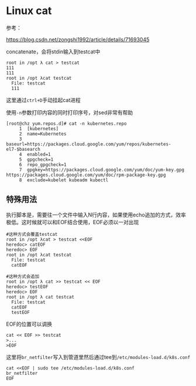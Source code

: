 # Linux cat

参考：

https://blog.csdn.net/zongshi1992/article/details/71693045

concatenate，会将stdin输入到testcat中

```
root in /opt λ cat > testcat 
111
111
root in /opt λcat testcat
  File: testcat
  111
```

这里通过`ctrl+D`手动挂起cat进程

使用`-n`参数打印内容的同时打印序号，对sed非常有帮助

```
[root@chz yum.repos.d]# cat -n kubernetes.repo 
     1	[kubernetes]
     2	name=Kubernetes
     3	baseurl=https://packages.cloud.google.com/yum/repos/kubernetes-el7-$basearch
     4	enabled=1
     5	gpgcheck=1
     6	repo_gpgcheck=1
     7	gpgkey=https://packages.cloud.google.com/yum/doc/yum-key.gpg https://packages.cloud.google.com/yum/doc/rpm-package-key.gpg
     8	exclude=kubelet kubeadm kubectl
```

## 特殊用法

执行脚本是，需要往一个文件中输入N行内容，如果使用echo追加的方式，效率极低。这时候就可以和EOF结合使用，EOF必须以一对出现

```
#这种方式会覆盖testcat
root in /opt λcat > testcat <<EOF
heredoc> catEOF
heredoc> EOF
root in /opt λcat testcat 
  File: testcat
  catEOF

#这种方式会追加
root in /opt λ cat >> testcat << EOF     
heredoc> testEOF
heredoc> EOF
root in /opt λ cat testcat 
  File: testcat
  catEOF
  testEOF
```

EOF的位置可以调换

```
cat << EOF >> testcat 
>...
>EOF
```

这里将`br_netfilter`写入到管道里然后通过tee到`/etc/modules-load.d/k8s.conf`

```
cat <<EOF | sudo tee /etc/modules-load.d/k8s.conf
br_netfilter
EOF
```